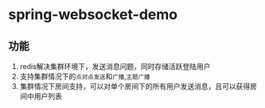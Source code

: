 # spring-websocket-demo

## 功能

1. redis解决集群环境下，发送消息问题，同时存储活跃登陆用户
2. 支持集群情况下的`点对点发送`和`广播`,`主题广播`
3. 集群情况下房间支持，可以对单个房间下的所有用户发送消息，且可以获得房间中用户列表
